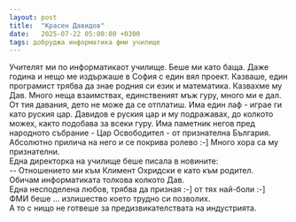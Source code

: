 ```yaml
---
layout: post
title:  "Красен Давидов"
date:   2025-07-22 05:00:00 +0300
tags: добруджа информатика фми училище
---
```

Учителят ми по информатикаот училище. Беше ми като баща. 
Даже година и нещо ме издържаше в София с един вял проект. 
Казваше, един програмист трябва да знае родния си език и математика. Казвахме му Дав. 
Много неща взаимствах, единственият мъж гуру, много ми е дал. 
От тия давания, дето не може да се отплатиш. Има един лаф - играе ги като руския цар. 
Давидов е руския цар и му подражавах, до колкото можех, както подобава за всеки гуру. 
Има паметник негов пред народното събрание - Цар Освободител - от признателна България. 
Абсолютно прилича на него и се покрива ролево :-] Много хора са му признателни.  
Една директорка на училище беше писала в новините:  
-- Oтношението ми към Климент Охридски е като към родител.   
Обичам информатиката толкова колкото Дав.  
Една несподелена любов, трябва да призная :-]  от тях най-боли :-]  
ФМИ беше ... излишество което трудно си позволих.  
А то с нищо не готвеше за предизвикателствата на индустрията.  